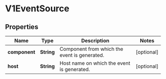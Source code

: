 
# V1EventSource

## Properties
Name | Type | Description | Notes
------------ | ------------- | ------------- | -------------
**component** | **String** | Component from which the event is generated. |  [optional]
**host** | **String** | Host name on which the event is generated. |  [optional]



